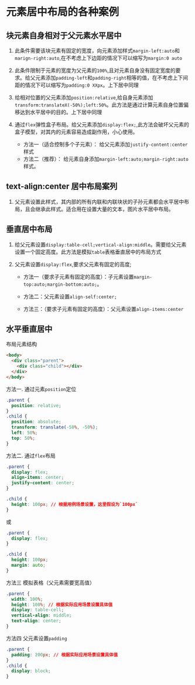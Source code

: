 # 元素居中布局的各种案例

## 块元素自身相对于父元素水平居中

1. 此条件需要该块元素有固定的宽度，向元素添加样式`margin-left:auto`和`marign-right:auto`,在不考虑上下边距的情况下可以缩写为`margin:0 auto`

2. 此条件限制于元素的宽度为父元素的`100%`,且对元素自身没有固定宽度的要求。给父元素添加`padding-left`和`padding-right`相等的值，在不考虑上下间距的情况下可以缩写为`padding:0 XXpx`。上下居中同理

3. 给相对位置的父元素添加`position:relative`,给自身元素添加`transform:translateX(-50%);left:50%`。此方法是通过计算元素自身位置偏移达到水平居中的目的。上下居中同理

4. 通过`flex`弹性盒子布局。给父元素添加`display:flex;`,此方法会破坏父元素的盒子模型，对其内的元素容易造成副作用，小心使用。

   - 方法一（适合控制多个子元素）： 给父元素添加`justify-content:center`样式

   * 方法二（推荐）： 给元素自身添加`margin-left:auto;margin-right:auto`样式。

## text-align:center 居中布局案列

1. 父元素设置此样式，其内部的所有内联和内联块状的子孙元素都会水平居中布局，且会继承此样式。适合用在设置大量的文本，图片水平居中布局。

## 垂直居中布局

1. 给父元素设置`display:table-cell;vertical-align:middle`。需要给父元素设置一个固定高度。此方法是模拟`table`表格垂直居中的布局方式

2. 父元素设置`display:flex`,要求父元素有固定的高度;

   - 方法一（要求子元素有固定的高度）：子元素设置`margin-top:auto;margin-bottom:auto;`。

   - 方法二：父元素设置`align-self:center;`

   * 方法三：（要求子元素有固定的高度）：父元素设置`align-items:center`

## 水平垂直居中

布局元素结构

```html
<body>
  <div class="parent">
    <div class="child"></div>
  </div>
</body>
```

方法一. 通过元素`position`定位

```css
.parent {
  position: relative;
}
.child {
  position: absolute;
  transform: translate(-50%, -50%);
  left: 50%;
  top: 50%;
}
```

方法二. 通过`flex`布局

```css
.parent {
  display: flex;
  align-items: center;
  justify-content: center;
}

.child {
  height: 100px; // 根据用例场景设置，这里假设为`100px`
}
```

或

```css
.parent {
  display: flex;
}

.child {
  height: 100px;
  margin: auto;
}
```

方法三 模拟表格（父元素需要宽高值）

```css
.parent {
  width: 100%;
  height: 100%; // 根据实际应用场景设置具体值
  display: table-cell;
  vertical-align: middle;
  text-align: center;
}
```

方法四 父元素设置`padding`

```css
.parent {
  padding: 200px; // 根据实际应用场景设置具体值
}
.child {
  display: block;
}
```
